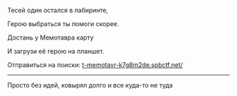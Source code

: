 Тесей один остался в лабиринте,

Герою выбраться ты помоги скорее.

Достань у Мемотавра карту

И загрузи её герою на планшет.

Отправиться на поиски: [t-memotavr-k7g8m2de.spbctf.net/](http://t-memotavr-k7g8m2de.spbctf.net/)

***

Просто без идей, ковырял долго и все куда-то не туда
